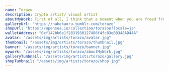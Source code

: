 ```yaml
---
name: Torazo
description: Crypto artist/ visual artist 
aboutMyWork: First of all, I think that a moment when you are freed from various shackles comes from the creation. In my case, the work is often taken from my life experience, and it is often reflected in the work that it receives stimulation quickly to the power and the color which becomes a motif momentarily instantly. My thought, the motif and things that you want to draw slowly in a little long period of time intersect in the body and overlap in the corner of the head, and the image painting spills. It means that my sensibility and experience is stimulated by external stimuli, and it is a based in material for create my works.
galleryUrl: "https://nabekaoru.tumblr.com/torazo"
shopUrl: "https://opensea.io/collection/torazoo?locale=ja"
walletAddress: "0xf142bb6e1f2831938127486f4fcB3eB0348AD44A"
avatar: "/assets/img/artists/torazo/avatar.jpg"
thumbnail: "/assets/img/artists/torazo/thumbnail.jpg"
banner: "/assets/img/artists/torazo/banner.jpg"
mywork: "/assets/img/artists/torazo/aboutMyWork.jpg"
galleryTumbnail: "/assets/img/artists/torazo/gallery.jpg"
shopTumbnail: "/assets/img/artists/torazo/shop.jpg"
---
```

